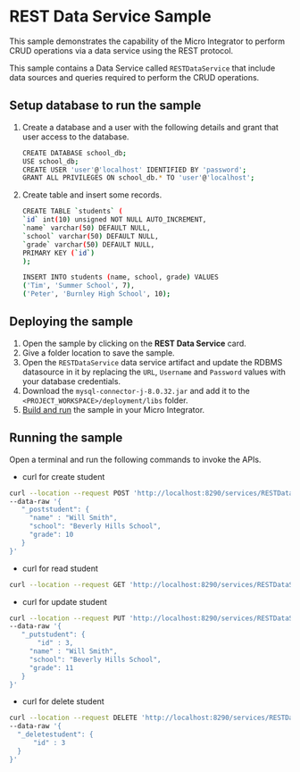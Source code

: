 # REST Data Service Sample

This sample demonstrates the capability of the Micro Integrator to perform CRUD operations via a data service using the REST protocol.

This sample contains a Data Service called `RESTDataService` that include data sources and queries required to perform the CRUD operations.

## Setup database to run the sample

1. Create a database and a user with the following details and grant that user access to the database.

    ```bash
    CREATE DATABASE school_db;
    USE school_db;
    CREATE USER 'user'@'localhost' IDENTIFIED BY 'password';
    GRANT ALL PRIVILEGES ON school_db.* TO 'user'@'localhost';
    ```

2. Create table and insert some records.

    ```bash
    CREATE TABLE `students` (
    `id` int(10) unsigned NOT NULL AUTO_INCREMENT,
    `name` varchar(50) DEFAULT NULL,
    `school` varchar(50) DEFAULT NULL,
    `grade` varchar(50) DEFAULT NULL,
    PRIMARY KEY (`id`)
    );
    ```

    ```bash
    INSERT INTO students (name, school, grade) VALUES
    ('Tim', 'Summer School', 7),
    ('Peter', 'Burnley High School', 10);
    ```

## Deploying the sample

1. Open the sample by clicking on the **REST Data Service** card.
2. Give a folder location to save the sample.
3. Open the `RESTDataService` data service artifact and update the RDBMS datasource in it by replacing the `URL`, `Username` and `Password` values with your database credentials.
4. Download the `mysql-connector-j-8.0.32.jar` and add it to the `<PROJECT_WORKSPACE>/deployment/libs` folder.
5. [Build and run]({{base_path}}/develop/deploy-artifacts#build-and-run) the sample in your Micro Integrator.

## Running the sample

Open a terminal and run the following commands to invoke the APIs.

   - curl for create student

   ```bash
   curl --location --request POST 'http://localhost:8290/services/RESTDataService/student' --header 'Content-Type: application/json' \
   --data-raw '{
      "_poststudent": {
        "name" : "Will Smith",
        "school": "Beverly Hills School",
        "grade": 10
      }
   }'
   ```

   - curl for read student

   ```bash
   curl --location --request GET 'http://localhost:8290/services/RESTDataService/student'
   ```

   - curl for update student

   ```bash
   curl --location --request PUT 'http://localhost:8290/services/RESTDataService/student' --header 'Content-Type: application/json' \
   --data-raw '{
      "_putstudent": {
          "id" : 3,
        "name" : "Will Smith",
        "school": "Beverly Hills School",
        "grade": 11
      }
   }'
   ```

   - curl for delete student

   ```bash
   curl --location --request DELETE 'http://localhost:8290/services/RESTDataService/student' --header 'Content-Type: application/json' \
   --data-raw '{
     "_deletestudent": {
         "id" : 3
     }
   }'
   ```

